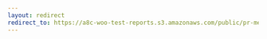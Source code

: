```yaml
---
layout: redirect
redirect_to: https://a8c-woo-test-reports.s3.amazonaws.com/public/pr-merge/43403/e2e/index.html
---
```

